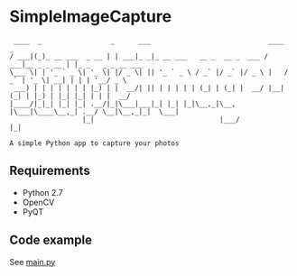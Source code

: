 # SimpleImageCapture
```
 ____  _                 _      ___                             ____            _                  
/ ___|(_)_ __ ___  _ __ | | ___|_ _|_ __ ___   __ _  __ _  ___ / ___|__ _ _ __ | |_ _   _ _ __ ___
\___ \| | '_ ` _ \| '_ \| |/ _ \| || '_ ` _ \ / _` |/ _` |/ _ \ |   / _` | '_ \| __| | | | '__/ _ \
 ___) | | | | | | | |_) | |  __/| || | | | | | (_| | (_| |  __/ |__| (_| | |_) | |_| |_| | | |  __/
|____/|_|_| |_| |_| .__/|_|\___|___|_| |_| |_|\__,_|\__, |\___|\____\__,_| .__/ \__|\__,_|_|  \___|
                  |_|                               |___/                |_|                       

A simple Python app to capture your photos
 ```

## Requirements
- Python 2.7
- OpenCV
- PyQT

## Code example

See [main.py](../master/main.py)
